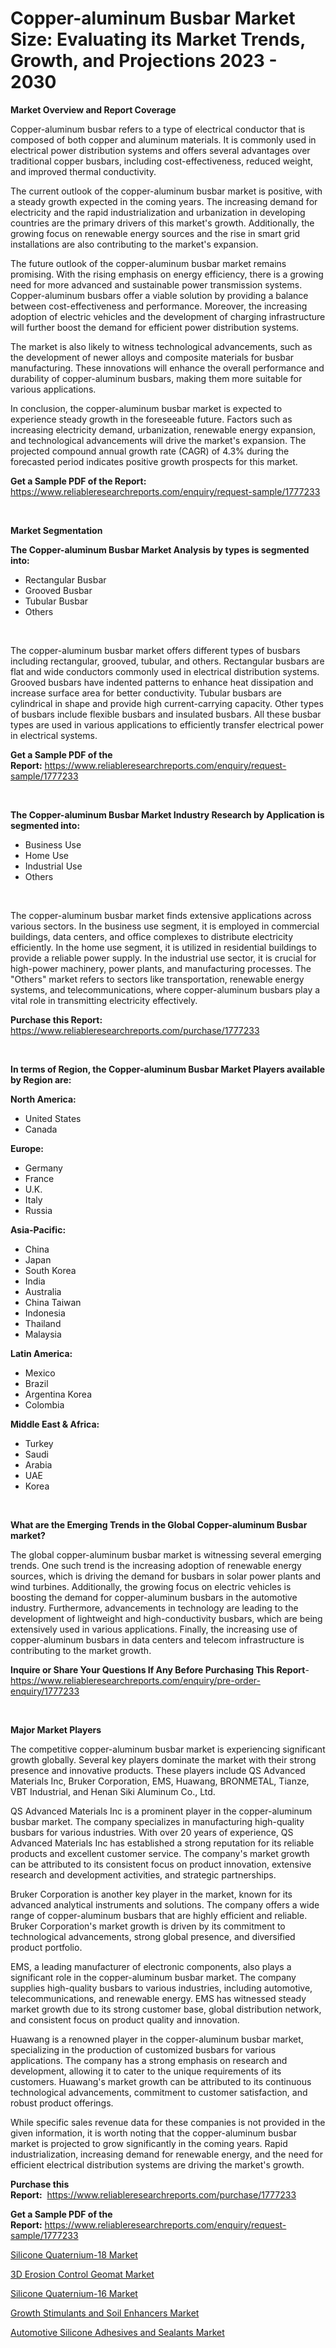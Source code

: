 <p><h1>Copper-aluminum Busbar Market Size: Evaluating its Market Trends, Growth, and Projections 2023 - 2030</h1></p><p><strong>Market Overview and Report Coverage</strong></p>
<p><p>Copper-aluminum busbar refers to a type of electrical conductor that is composed of both copper and aluminum materials. It is commonly used in electrical power distribution systems and offers several advantages over traditional copper busbars, including cost-effectiveness, reduced weight, and improved thermal conductivity.</p><p>The current outlook of the copper-aluminum busbar market is positive, with a steady growth expected in the coming years. The increasing demand for electricity and the rapid industrialization and urbanization in developing countries are the primary drivers of this market's growth. Additionally, the growing focus on renewable energy sources and the rise in smart grid installations are also contributing to the market's expansion.</p><p>The future outlook of the copper-aluminum busbar market remains promising. With the rising emphasis on energy efficiency, there is a growing need for more advanced and sustainable power transmission systems. Copper-aluminum busbars offer a viable solution by providing a balance between cost-effectiveness and performance. Moreover, the increasing adoption of electric vehicles and the development of charging infrastructure will further boost the demand for efficient power distribution systems.</p><p>The market is also likely to witness technological advancements, such as the development of newer alloys and composite materials for busbar manufacturing. These innovations will enhance the overall performance and durability of copper-aluminum busbars, making them more suitable for various applications.</p><p>In conclusion, the copper-aluminum busbar market is expected to experience steady growth in the foreseeable future. Factors such as increasing electricity demand, urbanization, renewable energy expansion, and technological advancements will drive the market's expansion. The projected compound annual growth rate (CAGR) of 4.3% during the forecasted period indicates positive growth prospects for this market.</p></p>
<p><strong>Get a Sample PDF of the Report:</strong> <a href="https://www.reliableresearchreports.com/enquiry/request-sample/1777233">https://www.reliableresearchreports.com/enquiry/request-sample/1777233</a></p>
<p>&nbsp;</p>
<p><strong>Market Segmentation</strong></p>
<p><strong>The Copper-aluminum Busbar Market Analysis by types is segmented into:</strong></p>
<p><ul><li>Rectangular Busbar</li><li>Grooved Busbar</li><li>Tubular Busbar</li><li>Others</li></ul></p>
<p>&nbsp;</p>
<p><p>The copper-aluminum busbar market offers different types of busbars including rectangular, grooved, tubular, and others. Rectangular busbars are flat and wide conductors commonly used in electrical distribution systems. Grooved busbars have indented patterns to enhance heat dissipation and increase surface area for better conductivity. Tubular busbars are cylindrical in shape and provide high current-carrying capacity. Other types of busbars include flexible busbars and insulated busbars. All these busbar types are used in various applications to efficiently transfer electrical power in electrical systems.</p></p>
<p><strong>Get a Sample PDF of the Report:</strong>&nbsp;<a href="https://www.reliableresearchreports.com/enquiry/request-sample/1777233">https://www.reliableresearchreports.com/enquiry/request-sample/1777233</a></p>
<p>&nbsp;</p>
<p><strong>The Copper-aluminum Busbar Market Industry Research by Application is segmented into:</strong></p>
<p><ul><li>Business Use</li><li>Home Use</li><li>Industrial Use</li><li>Others</li></ul></p>
<p>&nbsp;</p>
<p><p>The copper-aluminum busbar market finds extensive applications across various sectors. In the business use segment, it is employed in commercial buildings, data centers, and office complexes to distribute electricity efficiently. In the home use segment, it is utilized in residential buildings to provide a reliable power supply. In the industrial use sector, it is crucial for high-power machinery, power plants, and manufacturing processes. The "Others" market refers to sectors like transportation, renewable energy systems, and telecommunications, where copper-aluminum busbars play a vital role in transmitting electricity effectively.</p></p>
<p><strong>Purchase this Report:</strong>&nbsp; <a href="https://www.reliableresearchreports.com/purchase/1777233">https://www.reliableresearchreports.com/purchase/1777233</a></p>
<p>&nbsp;</p>
<p><strong>In terms of Region, the Copper-aluminum Busbar Market Players available by Region are:</strong></p>
<p>
    <p> <strong> North America: </strong>
        <ul>
            <li>United States</li>
            <li>Canada</li>
        </ul>
        </p> 
    <p> <strong> Europe: </strong>
        <ul>
            <li>Germany</li>
            <li>France</li>
            <li>U.K.</li>
            <li>Italy</li>
            <li>Russia</li>
        </ul>
        </p> 
    <p> <strong> Asia-Pacific: </strong>
        <ul>
            <li>China</li>
            <li>Japan</li>
            <li>South Korea</li>
            <li>India</li>
            <li>Australia</li>
            <li>China Taiwan</li>
            <li>Indonesia</li>
            <li>Thailand</li>
            <li>Malaysia</li>
        </ul>
        </p> 
    <p> <strong> Latin America: </strong>
        <ul>
            <li>Mexico</li>
            <li>Brazil</li>
            <li>Argentina Korea</li>
            <li>Colombia</li>
        </ul>
        </p> 
    <p> <strong> Middle East & Africa: </strong>
        <ul>
            <li>Turkey</li>
            <li>Saudi</li>
            <li>Arabia</li>
            <li>UAE</li>
            <li>Korea</li>
        </ul>
    </p>
    </p>
<p>&nbsp;</p>
<p><strong>What are the Emerging Trends in the Global Copper-aluminum Busbar market?</strong></p>
<p><p>The global copper-aluminum busbar market is witnessing several emerging trends. One such trend is the increasing adoption of renewable energy sources, which is driving the demand for busbars in solar power plants and wind turbines. Additionally, the growing focus on electric vehicles is boosting the demand for copper-aluminum busbars in the automotive industry. Furthermore, advancements in technology are leading to the development of lightweight and high-conductivity busbars, which are being extensively used in various applications. Finally, the increasing use of copper-aluminum busbars in data centers and telecom infrastructure is contributing to the market growth.</p></p>
<p><strong>Inquire or Share Your Questions If Any Before Purchasing This Report</strong>- <a href="https://www.reliableresearchreports.com/enquiry/pre-order-enquiry/1777233">https://www.reliableresearchreports.com/enquiry/pre-order-enquiry/1777233</a></p>
<p>&nbsp;</p>
<p><strong>Major Market Players</strong></p>
<p><p>The competitive copper-aluminum busbar market is experiencing significant growth globally. Several key players dominate the market with their strong presence and innovative products. These players include QS Advanced Materials Inc, Bruker Corporation, EMS, Huawang, BRONMETAL, Tianze, VBT Industrial, and Henan Siki Aluminum Co., Ltd.</p><p>QS Advanced Materials Inc is a prominent player in the copper-aluminum busbar market. The company specializes in manufacturing high-quality busbars for various industries. With over 20 years of experience, QS Advanced Materials Inc has established a strong reputation for its reliable products and excellent customer service. The company's market growth can be attributed to its consistent focus on product innovation, extensive research and development activities, and strategic partnerships.</p><p>Bruker Corporation is another key player in the market, known for its advanced analytical instruments and solutions. The company offers a wide range of copper-aluminum busbars that are highly efficient and reliable. Bruker Corporation's market growth is driven by its commitment to technological advancements, strong global presence, and diversified product portfolio.</p><p>EMS, a leading manufacturer of electronic components, also plays a significant role in the copper-aluminum busbar market. The company supplies high-quality busbars to various industries, including automotive, telecommunications, and renewable energy. EMS has witnessed steady market growth due to its strong customer base, global distribution network, and consistent focus on product quality and innovation.</p><p>Huawang is a renowned player in the copper-aluminum busbar market, specializing in the production of customized busbars for various applications. The company has a strong emphasis on research and development, allowing it to cater to the unique requirements of its customers. Huawang's market growth can be attributed to its continuous technological advancements, commitment to customer satisfaction, and robust product offerings.</p><p>While specific sales revenue data for these companies is not provided in the given information, it is worth noting that the copper-aluminum busbar market is projected to grow significantly in the coming years. Rapid industrialization, increasing demand for renewable energy, and the need for efficient electrical distribution systems are driving the market's growth.</p></p>
<p><strong>Purchase this Report:</strong>&nbsp;&nbsp;<a href="https://www.reliableresearchreports.com/purchase/1777233">https://www.reliableresearchreports.com/purchase/1777233</a></p>
<p></p>
<p><strong>Get a Sample PDF of the Report:</strong>&nbsp;<a href="https://www.reliableresearchreports.com/enquiry/request-sample/1777233">https://www.reliableresearchreports.com/enquiry/request-sample/1777233</a></p>
<p><p><a href="https://github.com/rahu1503/Market-Research-Report-List-1/blob/main/silicone-quaternium-18-market.md">Silicone Quaternium-18 Market</a></p><p><a href="https://github.com/rahu1502/Market-Research-Report-List-1/blob/main/3d-erosion-control-geomat-market.md">3D Erosion Control Geomat Market</a></p><p><a href="https://github.com/gshchiplitsov/Market-Research-Report-List-1/blob/main/silicone-quaternium-16-market.md">Silicone Quaternium-16 Market</a></p><p><a href="https://github.com/rahu1501/Market-Research-Report-List-1/blob/main/growth-stimulants-and-soil-enhancers-market.md">Growth Stimulants and Soil Enhancers Market</a></p><p><a href="https://github.com/rahu1505/Market-Research-Report-List-1/blob/main/automotive-silicone-adhesives-and-sealants-market.md">Automotive Silicone Adhesives and Sealants Market</a></p></p>